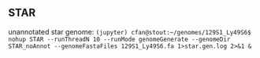 ## STAR
unannotated star genome:
`(jupyter) cfan@stout:~/genomes/129S1_Ly49S6$ nohup STAR --runThreadN 10 --runMode genomeGenerate --genomeDir STAR_noAnnot --genomeFastaFiles 129S1_Ly49S6.fa 1>star.gen.log 2>&1 &`

